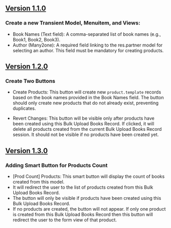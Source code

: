 ## [Version 1.1.0]()
### Create a new Transient Model, Menuitem, and Views:

- Book Names (Text field): A comma-separated list of book names (e.g., Book1, Book2, Book3).
- Author (Many2one): A required field linking to the res.partner model for selecting an author. This field must be mandatory for creating products.

## [Version 1.2.0]()
### Create Two Buttons

- Create Products:
This button will create new `product.template` records based on the book names provided in the Book Names field.
The button should only create new products that do not already exist, preventing duplicates.


- Revert Changes:
This button will be visible only after products have been created using this Bulk Upload Books Record.
If clicked, it will delete all products created from the current Bulk Upload Books Record session.
It should not be visible if no products have been created yet.

## [Version 1.3.0]()
### Adding Smart Button for Products Count
- [Prod Count] Products: This smart button will display the count of books created from this model.
- It will redirect the user to the list of products created from this Bulk Upload Books Record.
- The button will only be visible if products have been created using this Bulk Upload Books Record.
- If no products are created, the button will not appear. If only one product is created from this Bulk Upload Books Record then this button will redirect the user to the form view of that product.